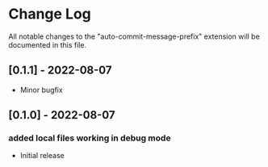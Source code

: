 # Change Log

All notable changes to the "auto-commit-message-prefix" extension will be documented in this file.

## [0.1.1] - 2022-08-07
- Minor bugfix

## [0.1.0] - 2022-08-07
### added local files working in debug mode
- Initial release